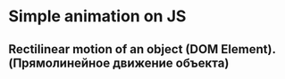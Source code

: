 # Simple animation on JS

## Rectilinear motion of an object (DOM Element). (Прямолинейное движение объекта)
